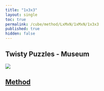 ```yaml
---
title: "1x3x3"
layout: single
toc: true
permalink: /cube/method/LxMxN/1xMxN/1x3x3
published: true
hidden: false
---
```


<head>
  <base target="_blank">
</head>



## Twisty Puzzles - Museum

<a href="https://twistypuzzles.com/app/museum/museum_showitem.php?pkey=1677">
  <img src="https://twistypuzzles.com/museum/large/01677-01.jpg">
</a>



## [Method](/cube/method/LxMxN/1xMxN/1x3x3_method)